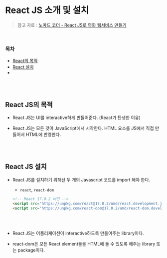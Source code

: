 # React JS 소개 및 설치

> 참고 자료 : <a href="https://nomadcoders.co/react-for-beginners">노마드 코더 - React JS로 영화 웹서비스 만들기</a>

<br/>

### 목차

- <a href="https://github.com/SangYoonLee1231/TIL/blob/main/React%20JS/about_react.md#react%EC%9D%98-%EB%AA%A9%EC%A0%81">React의 목적</a>
- <a href="https://github.com/SangYoonLee1231/TIL/blob/main/React%20JS/about_react.md#react-%EC%84%A4%EC%B9%98">React 설치</a>
- <a href=""></a>

<br/><br/>

## React JS의 목적

- React JS는 UI를 interactive하게 만들어준다. (React가 탄생한 이유)

- React JS는 모든 것이 JavaScript에서 시작한다. HTML 요소를 JS에서 직접 만들어서 HTML에 반영한다.

<br/><br/>

## React JS 설치

- React JS를 설치하기 위해선 두 개의 Javascript 코드를 import 해야 한다.

  - <code>react</code>, <code>react-dom</code>

  ```html
  <!-- React 17.0.2 버전 -->
  <script src="https://unpkg.com/react@17.0.2/umd/react.development.js"></script>
  <script src="https://unpkg.com/react-dom@17.0.2/umd/react-dom.development.js"></script>
  ```

<br/><br/>

- React JS는 어플리케이션이 interactive하도록 만들어주는 library이다.

- react-dom은 모든 React element들을 HTML에 둘 수 있도록 해주는 library 또는 package이다.

